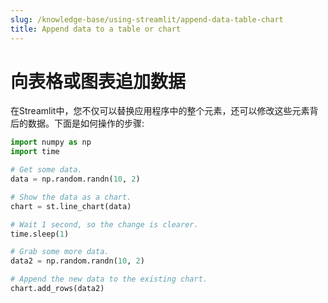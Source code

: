 ```yaml
---
slug: /knowledge-base/using-streamlit/append-data-table-chart
title: Append data to a table or chart
---
```


# 向表格或图表追加数据

在Streamlit中，您不仅可以替换应用程序中的整个元素，还可以修改这些元素背后的数据。下面是如何操作的步骤:

```python
import numpy as np
import time

# Get some data.
data = np.random.randn(10, 2)

# Show the data as a chart.
chart = st.line_chart(data)

# Wait 1 second, so the change is clearer.
time.sleep(1)

# Grab some more data.
data2 = np.random.randn(10, 2)

# Append the new data to the existing chart.
chart.add_rows(data2)
```